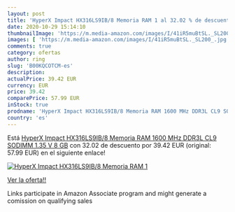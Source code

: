 ```yaml
---
layout: post
title: 'HyperX Impact HX316LS9IB/8 Memoria RAM 1 al 32.02 % de descuento'
date: 2020-10-29 15:14:10
thumbnailImage: 'https://m.media-amazon.com/images/I/41iR5muBtSL._SL200_.jpg'
images: [ 'https://m.media-amazon.com/images/I/41iR5muBtSL._SL200_.jpg' ]
comments: true
category: ofertas
author: ring
slug: 'B00KQCOTCM-es'
description:
actualPrice: 39.42 EUR
currency: EUR
price: 39.42
comparePrice: 57.99 EUR
inStock: true
prodname: 'HyperX Impact HX316LS9IB/8 Memoria RAM 1600 MHz DDR3L CL9 SODIMM 1.35 V  8 GB'
country: 'es'
---
```


Está [HyperX Impact HX316LS9IB/8 Memoria RAM 1600 MHz DDR3L CL9 SODIMM 1.35 V  8 GB](https://www.amazon.es/dp/B00KQCOTCM/?tag=tolees-21) con 32.02 de descuento por 39.42 EUR (original: 57.99 EUR) en el siguiente enlace!

[![HyperX Impact HX316LS9IB/8 Memoria RAM 1](https://m.media-amazon.com/images/I/41iR5muBtSL._SL200_.jpg)](https://www.amazon.es/dp/B00KQCOTCM/?tag=tolees-21)

[Ver la oferta!!](https://www.amazon.es/dp/B00KQCOTCM/?tag=tolees-21)

Links participate in Amazon Associate program and might generate a comission on qualifying sales


